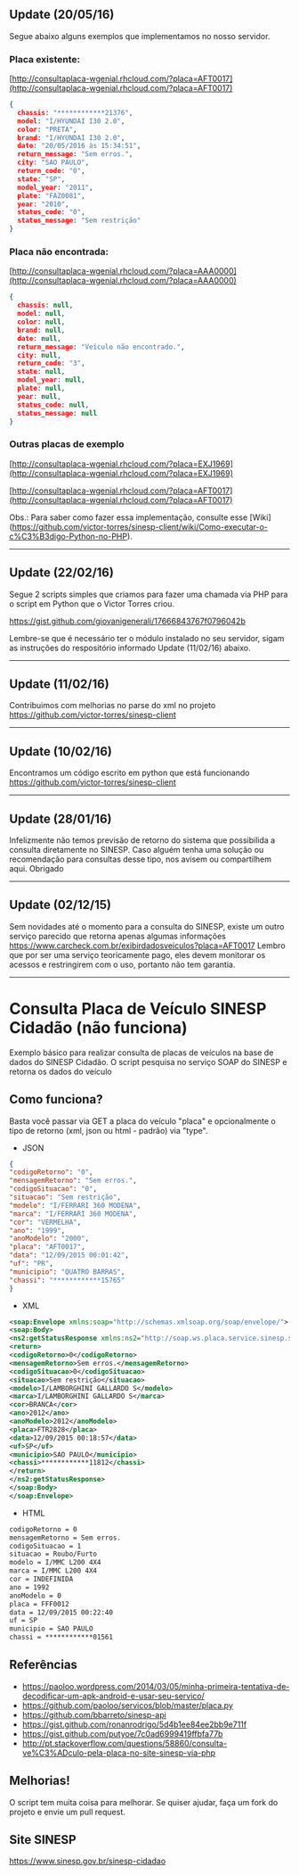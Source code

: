 ## Update (20/05/16)
Segue abaixo alguns exemplos que implementamos no nosso servidor.

### Placa existente:

[http://consultaplaca-wgenial.rhcloud.com/?placa=AFT0017](http://consultaplaca-wgenial.rhcloud.com/?placa=AFT0017)

```json
{
  chassis: "************21376",
  model: "I/HYUNDAI I30 2.0",
  color: "PRETA",
  brand: "I/HYUNDAI I30 2.0",
  date: "20/05/2016 às 15:34:51",
  return_message: "Sem erros.",
  city: "SAO PAULO",
  return_code: "0",
  state: "SP",
  model_year: "2011",
  plate: "FAZ0081",
  year: "2010",
  status_code: "0",
  status_message: "Sem restrição"
}
```


### Placa não encontrada:

[http://consultaplaca-wgenial.rhcloud.com/?placa=AAA0000](http://consultaplaca-wgenial.rhcloud.com/?placa=AAA0000)

```json
{
  chassis: null,
  model: null,
  color: null,
  brand: null,
  date: null,
  return_message: "Veículo não encontrado.",
  city: null,
  return_code: "3",
  state: null,
  model_year: null,
  plate: null,
  year: null,
  status_code: null,
  status_message: null
}
```

### Outras placas de exemplo

[http://consultaplaca-wgenial.rhcloud.com/?placa=EXJ1969](http://consultaplaca-wgenial.rhcloud.com/?placa=EXJ1969)

[http://consultaplaca-wgenial.rhcloud.com/?placa=AFT0017](http://consultaplaca-wgenial.rhcloud.com/?placa=AFT0017)

Obs.: Para saber como fazer essa implementação, consulte esse [Wiki] (https://github.com/victor-torres/sinesp-client/wiki/Como-executar-o-c%C3%B3digo-Python-no-PHP).

***

## Update (22/02/16)
Segue 2 scripts simples que criamos para fazer uma chamada via PHP para o script em Python que o Victor Torres criou.

https://gist.github.com/giovanigenerali/17666843767f0796042b

Lembre-se que é necessário ter o módulo instalado no seu servidor, sigam as instruções do respositório informado Update (11/02/16) abaixo.

***

## Update (11/02/16)
Contribuimos com melhorias no parse do xml no projeto https://github.com/victor-torres/sinesp-client

***


## Update (10/02/16)
Encontramos um código escrito em python que está funcionando https://github.com/victor-torres/sinesp-client

***


## Update (28/01/16)
Infelizmente não temos previsão de retorno do sistema que possibilida a consulta diretamente no SINESP.
Caso alguém tenha uma solução ou recomendação para consultas desse tipo, nos avisem ou compartilhem aqui.
Obrigado

***


## Update (02/12/15)
Sem novidades até o momento para a consulta do SINESP, existe um outro serviço parecido que retorna apenas algumas informações https://www.carcheck.com.br/exibirdadosveiculos?placa=AFT0017
Lembro que por ser uma serviço teoricamente pago, eles devem monitorar os acessos e restringirem com o uso, portanto não tem garantia.

***

# Consulta Placa de Veículo SINESP Cidadão (não funciona)

Exemplo básico para realizar consulta de placas de veículos na base de dados do SINESP Cidadão. O script pesquisa no serviço SOAP do SINESP e retorna os dados do veículo

## Como funciona?

Basta você passar via GET a placa do veículo "placa" e opcionalmente o tipo de retorno (xml, json ou html - padrão) via "type".

* JSON

```json
{
"codigoRetorno": "0",
"mensagemRetorno": "Sem erros.",
"codigoSituacao": "0",
"situacao": "Sem restrição",
"modelo": "I/FERRARI 360 MODENA",
"marca": "I/FERRARI 360 MODENA",
"cor": "VERMELHA",
"ano": "1999",
"anoModelo": "2000",
"placa": "AFT0017",
"data": "12/09/2015 00:01:42",
"uf": "PR",
"municipio": "QUATRO BARRAS",
"chassi": "************15765"
}
```

* XML

```xml
<soap:Envelope xmlns:soap="http://schemas.xmlsoap.org/soap/envelope/">
<soap:Body>
<ns2:getStatusResponse xmlns:ns2="http://soap.ws.placa.service.sinesp.serpro.gov.br/">
<return>
<codigoRetorno>0</codigoRetorno>
<mensagemRetorno>Sem erros.</mensagemRetorno>
<codigoSituacao>0</codigoSituacao>
<situacao>Sem restrição</situacao>
<modelo>I/LAMBORGHINI GALLARDO S</modelo>
<marca>I/LAMBORGHINI GALLARDO S</marca>
<cor>BRANCA</cor>
<ano>2012</ano>
<anoModelo>2012</anoModelo>
<placa>FTR2828</placa>
<data>12/09/2015 00:18:57</data>
<uf>SP</uf>
<municipio>SAO PAULO</municipio>
<chassi>************11812</chassi>
</return>
</ns2:getStatusResponse>
</soap:Body>
</soap:Envelope>
```

* HTML
```html
codigoRetorno = 0
mensagemRetorno = Sem erros.
codigoSituacao = 1
situacao = Roubo/Furto
modelo = I/MMC L200 4X4
marca = I/MMC L200 4X4
cor = INDEFINIDA
ano = 1992
anoModelo = 0
placa = FFF0012
data = 12/09/2015 00:22:40
uf = SP
municipio = SAO PAULO
chassi = ************01561
```

## Referências
* https://paoloo.wordpress.com/2014/03/05/minha-primeira-tentativa-de-decodificar-um-apk-android-e-usar-seu-servico/
* https://github.com/paoloo/servicos/blob/master/placa.py
* https://github.com/bbarreto/sinesp-api
* https://gist.github.com/ronanrodrigo/5d4b1ee84ee2bb9e711f
* https://gist.github.com/putyoe/7c0ad6999419ffbfa77b
* http://pt.stackoverflow.com/questions/58860/consulta-ve%C3%ADculo-pela-placa-no-site-sinesp-via-php

## Melhorias!
O script tem muita coisa para melhorar. Se quiser ajudar, faça um fork do projeto e envie um pull request.

## Site SINESP
https://www.sinesp.gov.br/sinesp-cidadao
